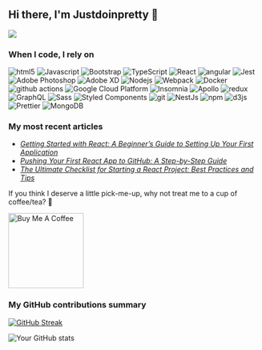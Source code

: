 ## Hi there, I'm Justdoinpretty 👋

![](https://komarev.com/ghpvc/?username=Justdoinpretty&color=ff69b4&style=for-the-badge)

<h3>When I code, I rely on</h3>
<p>
  <img alt="html5" src="https://img.shields.io/badge/-HTML5-E34F26?style=flat-square&logo=html5&logoColor=white" />
  <img alt="Javascript" src="https://img.shields.io/badge/-javascript-f7df1c?style=flat-square&logo=javascript&logoColor=black" />
  <img alt="Bootstrap" src="https://img.shields.io/badge/-bootstrap-7953b3?style=flat-square&logo=javascript&logoColor=white" />
  <img alt="TypeScript" src="https://img.shields.io/badge/-TypeScript-007ACC?style=flat-square&logo=typescript&logoColor=white" />
  <img alt="React" src="https://img.shields.io/badge/-React-45b8d8?style=flat-square&logo=react&logoColor=white" />
  <img alt="angular" src="https://img.shields.io/badge/-Angular-DD0031?style=flat-square&logo=angular&logoColor=white" />
  <img alt="Jest" src="https://img.shields.io/badge/-jest-be3d19?style=flat-square&logo=jest&logoColor=white" />
  <img alt="Adobe Photoshop" src="https://img.shields.io/badge/-adobe%20photoshop-30a8ff?style=flat-square&logo=adobe%20photoshop&logoColor=white" />
  <img alt="Adobe XD" src="https://img.shields.io/badge/-Adobe%20XD-ff62f6?style=flat-square&logo=Adobe%20XD&logoColor=white" />
  <img alt="Nodejs" src="https://img.shields.io/badge/-Nodejs-43853d?style=flat-square&logo=Node.js&logoColor=white" />
  <img alt="Webpack" src="https://img.shields.io/badge/-Webpack-8DD6F9?style=flat-square&logo=webpack&logoColor=white" />
  <img alt="Docker" src="https://img.shields.io/badge/-Docker-46a2f1?style=flat-square&logo=docker&logoColor=white" />
  <img alt="github actions" src="https://img.shields.io/badge/-Github_Actions-2088FF?style=flat-square&logo=github-actions&logoColor=white" />
  <img alt="Google Cloud Platform" src="https://img.shields.io/badge/-Google_Cloud_Platform-1a73e8?style=flat-square&logo=google-cloud&logoColor=white" />
  <img alt="Insomnia" src="https://img.shields.io/badge/-Insomnia-5849BE?style=flat-square&logo=insomnia&logoColor=white" />
  <img alt="Apollo" src="https://img.shields.io/badge/-Apollo%20GraphQL-311C87?style=flat-square&logo=apollo-graphql&logoColor=white" />
  <img alt="redux" src="https://img.shields.io/badge/-Redux-764ABC?style=flat-square&logo=redux&logoColor=white" />
  <img alt="GraphQL" src="https://img.shields.io/badge/-GraphQL-E10098?style=flat-square&logo=graphql&logoColor=white" />
  <img alt="Sass" src="https://img.shields.io/badge/-Sass-CC6699?style=flat-square&logo=sass&logoColor=white" />
  <img alt="Styled Components" src="https://img.shields.io/badge/-Styled_Components-db7092?style=flat-square&logo=styled-components&logoColor=white" />
  <img alt="git" src="https://img.shields.io/badge/-Git-F05032?style=flat-square&logo=git&logoColor=white" />
  <img alt="NestJs" src="https://img.shields.io/badge/-NestJs-ea2845?style=flat-square&logo=nestjs&logoColor=white" />
  <img alt="npm" src="https://img.shields.io/badge/-NPM-CB3837?style=flat-square&logo=npm&logoColor=white" />
  <img alt="d3js" src="https://img.shields.io/badge/-D3.js-F9A03C?style=flat-square&logo=d3.js&logoColor=white" />
  <img alt="Prettier" src="https://img.shields.io/badge/-Prettier-F7B93E?style=flat-square&logo=prettier&logoColor=white" />
  <img alt="MongoDB" src="https://img.shields.io/badge/-MongoDB-13aa52?style=flat-square&logo=mongodb&logoColor=white" />
</p>

<h3>My most recent articles</h3>
<ul>
  <li><a href="https://medium.com/@regondaakhil1509/getting-started-with-react-a-beginners-guide-to-setting-up-your-first-application-a6d8a1ae414"><i>Getting Started with React: A Beginner’s Guide to Setting Up Your First Application</i></a></li>
  <li><a href="https://medium.com/@regondaakhil1509/pushing-your-first-react-app-to-github-a-step-by-step-guide-f7b592e67658"><i>Pushing Your First React App to GitHub: A Step-by-Step Guide</i></a></li>
  <li><a href="https://medium.com/@regondaakhil1509/the-ultimate-checklist-for-starting-a-react-project-best-practices-and-tips-b73337b9b173"><i>The Ultimate Checklist for Starting a React Project: Best Practices and Tips</i></a></li>
</ul>

<p>If you think I deserve a little pick-me-up, why not treat me to a cup of coffee/tea? 🥺</p>
<a href="https://www.buymeacoffee.com/your_username" target="_blank"><img src="https://cdn.buymeacoffee.com/buttons/v2/default-red.png" alt="Buy Me A Coffee" width="150" ></a>

<h3>My GitHub contributions summary</h3>

[![GitHub Streak](https://github-readme-streak-stats.herokuapp.com?user=Justdoinpretty&theme=dark&ring=fb4362&file=fb4362&currStreakNum=fb4362&currStreakLabel=fb4362&hide_border=true)](https://git.io/streak-stats)

![Your GitHub stats](https://github-readme-stats.vercel.app/api?username=Justdoinpretty&hide_border=true&show_icons=true&bg_color=151515&title_color=fb4362&icon_color=fb4362&text_bold=false&text_color=9e9e9e)

<!--
**Justdoinpretty/Justdoinpretty** is a ✨ _special_ ✨ repository because its `README.md` (this file) appears on your GitHub profile.

Here are some ideas to get you started:

- 🔭 I’m currently working on ...
- 🌱 I’m currently learning ...
- 👯 I’m looking to collaborate on ...
- 🤔 I’m looking for help with ...
- 💬 Ask me about ...
- 📫 How to reach me: ...
- 😄 Pronouns: ...
- ⚡ Fun fact: ...
-->
